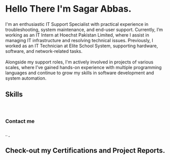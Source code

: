 <h1 align="left">Hello There I'm Sagar Abbas.</h1>

###

<p align="left">I'm an enthusiastic IT Support Specialist with practical experience in troubleshooting, system maintenance, and end-user support. Currently, I’m working as an IT Intern at Hoechst Pakistan Limited, where I assist in managing IT infrastructure and resolving technical issues. Previously, I worked as an IT Technician at Elite School System, supporting hardware, software, and network-related tasks.<br><br>Alongside my support roles, I'm actively involved in projects of various scales, where I’ve gained hands-on experience with multiple programming languages and continue to grow my skills in software development and system automation.</p>

###

<h2 align="left">Skills</h2>

###

<div align="left">
  <img src="https://cdn.jsdelivr.net/gh/devicons/devicon/icons/javascript/javascript-original.svg" height="3" alt="javascript logo"  />
  <img width="5" />
  <img src="https://cdn.jsdelivr.net/gh/devicons/devicon/icons/html5/html5-original.svg" height="3" alt="html5 logo"  />
  <img width="5" />
  <img src="https://cdn.jsdelivr.net/gh/devicons/devicon/icons/css3/css3-original.svg" height="3" alt="css3 logo"  />
  <img width="5" />
  <img src="https://cdn.jsdelivr.net/gh/devicons/devicon/icons/php/php-original.svg" height="3" alt="php logo"  />
  <img width="5" />
  <img src="https://cdn.jsdelivr.net/gh/devicons/devicon/icons/microsoftsqlserver/microsoftsqlserver-plain.svg" height="3" alt="microsoftsqlserver logo"  />
  <img width="5" />
  <img src="https://cdn.jsdelivr.net/gh/devicons/devicon/icons/mysql/mysql-original.svg" height="3" alt="mysql logo"  />
  <img width="5" />
  <img src="https://cdn.jsdelivr.net/gh/devicons/devicon/icons/jira/jira-original.svg" height="3" alt="jira logo"  />
  <img width="5" />
  <img src="https://cdn.jsdelivr.net/gh/devicons/devicon/icons/visualstudio/visualstudio-plain.svg" height="3" alt="visualstudio logo"  />
  <img width="5" />
  <img src="https://cdn.jsdelivr.net/gh/devicons/devicon/icons/c/c-original.svg" height="3" alt="c logo"  />
  <img width="5" />
  <img src="https://cdn.jsdelivr.net/gh/devicons/devicon/icons/photoshop/photoshop-plain.svg" height="3" alt="photoshop logo"  />
</div>

###

<h3 align="left">Contact me</h3>

###

<div align="left">
  <a href="www.linkedin.com/in/sagar-abbas-cs" target="_blank">
    <img src="https://raw.githubusercontent.com/maurodesouza/profile-readme-generator/master/src/assets/icons/social/linkedin/default.svg" width="10" height="5" alt="linkedin logo"  />
  </a>
  <a href="sagar.abbas1818@gmail.com" target="_blank">
    <img src="https://raw.githubusercontent.com/maurodesouza/profile-readme-generator/master/src/assets/icons/social/gmail/default.svg" width="10" height="5" alt="gmail logo"  />
  </a>
</div>

###

<h2 align="left">Check-out my Certifications and Project Reports.</h2>

###
